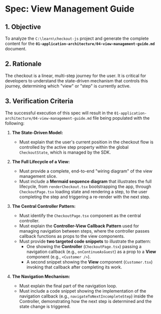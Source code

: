 # Spec: View Management Guide

## 1. Objective

To analyze the `C:\learn\checkout-js` project and generate the complete content for the **`01-application-architecture/04-view-management-guide.md`** document.

## 2. Rationale

The checkout is a linear, multi-step journey for the user. It is critical for developers to understand the state-driven mechanism that controls this journey, determining which "view" or "step" is currently active.

## 3. Verification Criteria

The successful execution of this spec will result in the `01-application-architecture/04-view-management-guide.md` file being populated with the following:

1.  **The State-Driven Model:**
    *   Must explain that the user's current position in the checkout flow is controlled by the active step property within the global `CheckoutState`, which is managed by the SDK.

2.  **The Full Lifecycle of a View:**
    *   Must provide a complete, end-to-end "wiring diagram" of the view management slice.
    *   Must include a **Mermaid sequence diagram** that illustrates the full lifecycle, from `renderCheckout.tsx` bootstrapping the app, through `CheckoutPage.tsx` loading state and rendering a step, to the user completing the step and triggering a re-render with the next step.

3.  **The Central Controller Pattern:**
    *   Must identify the `CheckoutPage.tsx` component as the central controller.
    *   Must explain the **Controller-View Callback Pattern** used for managing navigation between steps, where the controller passes callback functions as props to the view components.
    *   Must provide **two targeted code snippets** to illustrate the pattern:
        *   One showing the **Controller** (`CheckoutPage.tsx`) passing a navigation callback (e.g., `onContinueAsGuest`) as a prop to a **View** component (e.g., `<Customer />`).
        *   A second snippet showing the **View** component (`Customer.tsx`) invoking that callback after completing its work.

4.  **The Navigation Mechanism:**
    *   Must explain the final part of the navigation loop.
    *   Must include a code snippet showing the implementation of the navigation callback (e.g., `navigateToNextIncompleteStep`) inside the Controller, demonstrating how the next step is determined and the state change is triggered.
